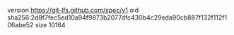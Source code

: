 version https://git-lfs.github.com/spec/v1
oid sha256:2d8f7fec5ed10a94f9873b2077dfc430b4c29eda90cb887f132f112f106abe52
size 10164
